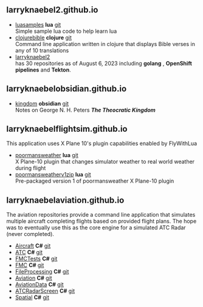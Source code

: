 
## larryknaebel2.github.io

- [luasamples](https://larryknaebel2.github.io/luasamples/) **lua** [git](https://github.com/larryknaebel2/luasamples.git)<br>
  Simple sample lua code to help learn lua
- [clojurebible](https://larryknaebel2.github.io/clojure-bible/) **clojure** [git](https://github.com/larryknaebel2/clojure-bible.git)<br>
  Command line application written in clojure that displays Bible verses in any of 10 translations
- [larryknaebel2](https://github.com/larryknaebel2)<br>
  has 30 repositories as of August 6, 2023 including **golang** , **OpenShift pipelines** and **Tekton**.
  
## larryknaebelobsidian.github.io

- [kingdom](https://larryknaebelobsidian.github.io/kingdom/) **obsidian**  [git](https://github.com/larryknaebelobsidian/kingdom.git) <br>
  Notes on George N. H. Peters ***The Theocratic Kingdom***

## larryknaebelflightsim.github.io
This application uses X Plane 10's plugin capabilities enabled by FlyWithLua

- [poormansweather](https://larryknaebelflightsim.github.io/poormansweather/) **lua** [git](https://github.com/larryknaebelflightsim/poormansweather.git)<br>
  X Plane-10 plugin that changes simulator weather to real world weather during flight
- [poormansweatherv1zip](https://larryknaebelflightsim.github.io/poormansweatherv1zip/) **lua** [git](https://github.com/larryknaebelflightsim/poormansweatherv1zip.git)<br>
  Pre-packaged version 1 of poormansweather X Plane-10 plugin

## larryknaebelaviation.github.io
The aviation repositories provide a command line application that simulates multiple aircraft completing
flights based on provided flight plans.  The hope was to eventually use this as the core engine for a simulated
ATC Radar (never completed).

- [Aircraft](https://larryknaebelaviation.github.io/Aircraft) **C#** [git](https://github.com/larryknaebelaviation/Aircraft.git)
- [ATC](https://larryknaebelaviation.github.io/ATC) **C#** [git](https://github.com/larryknaebelaviation/ATC.git)
- [FMCTests](http://larryknaebelaviation.github.io/FMCTests) **C#** [git](https://github.com/larryknaebelaviation/FMCTests.git)
- [FMC](http://larryknaebelaviation.github.io/FMC) **C#** [git](https://github.com/larryknaebelaviation/FMC.git)
- [FileProcessing](http://larryknaebelaviation.github.io/FileProcessing) **C#** [git](https://github.com/larryknaebelaviation/FileProcessing.git)
- [Aviation](http://larryknaebelaviation.github.io/Aviation) **C#** [git](https://github.com/larryknaebelaviation/Aviation.git)
- [AviationData](http://larryknaebelaviation.github.io/AviationData) **C#** [git](https://github.com/larryknaebelaviation/AviationData.git)
- [ATCRadarScreen](http://larryknaebelaviation.github.io/ATCRadarScreen) **C#** [git](https://github.com/larryknaebelaviation/ATCRadarScreen.git)
- [Spatial](http://larryknaebelaviation.github.io/Spatial) **C#** [git](https://github.com/larryknaebelaviation/Spatial.git)
  


